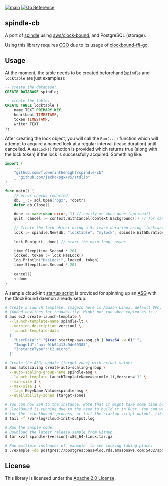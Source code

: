 [![main](https://github.com/flowerinthenight/spindle-cb/actions/workflows/main.yml/badge.svg)](https://github.com/flowerinthenight/spindle-cb/actions/workflows/main.yml)
[![Go Reference](https://pkg.go.dev/badge/github.com/flowerinthenight/spindle-cb.svg)](https://pkg.go.dev/github.com/flowerinthenight/spindle-cb)

## spindle-cb

A port of [spindle](https://github.com/flowerinthenight/spindle) using [aws/clock-bound](https://github.com/aws/clock-bound), and PostgreSQL (storage).

Using this library requires [CGO](https://pkg.go.dev/cmd/cgo) due to its usage of [clockbound-ffi-go](https://github.com/flowerinthenight/clockbound-ffi-go).

## Usage

At the moment, the table needs to be created beforehand(`spindle` and `locktable` are just examples):

```sql
-- create the database:
CREATE DATABASE spindle;

-- create the table:
CREATE TABLE locktable (
    name TEXT PRIMARY KEY,
    heartbeat TIMESTAMP,
    token TIMESTAMP,
    writer TEXT
);
```

After creating the lock object, you will call the `Run(...)` function which will attempt to acquire a named lock at a regular interval (lease duration) until cancelled. A `HasLock()` function is provided which returns true (along with the lock token) if the lock is successfully acquired. Something like:

```go
import (
    ...
    "github.com/flowerinthenight/spindle-cb"
    _ "github.com/jackc/pgx/v5/stdlib"
)

func main() {
    // error checks redacted
    db, _ := sql.Open("pgx", *dbstr)
    defer db.Close()

    done := make(chan error, 1) // notify me when done (optional)
    quit, cancel := context.WithCancel(context.Background()) // for cancel
    
    // Create the lock object using a 5s lease duration using 'locktable' above.
    lock := spindle.New(db, "locktable", "mylock", spindle.WithDuration(5000))
    
    lock.Run(quit, done) // start the main loop, async

    time.Sleep(time.Second * 20)
    locked, token := lock.HasLock()
    log.Println("HasLock:", locked, token)
    time.Sleep(time.Second * 20)
    
    cancel()
    <-done
}
```

A sample cloud-init [startup script](./startup-aws-asg.sh) is provided for spinning up an [ASG](https://docs.aws.amazon.com/autoscaling/ec2/userguide/auto-scaling-groups.html) with the ClockBound daemon already setup.

```sh
# Create a launch template. ImageId here is Amazon Linux, default VPC.
# (Added newlines for readability. Might not run when copied as is.)
$ aws ec2 create-launch-template \
  --launch-template-name spindle-lt \
  --version-description version1 \
  --launch-template-data '
  {
    "UserData":"'"$(cat startup-aws-asg.sh | base64 -w 0)"'",
    "ImageId":"ami-0fb04413c9de69305",
    "InstanceType":"t2.micro",
  }'

# Create the ASG; update {target-zone} with actual value:
$ aws autoscaling create-auto-scaling-group \
  --auto-scaling-group-name spindle-asg \
  --launch-template LaunchTemplateName=spindle-lt,Version='1' \
  --min-size 1 \
  --max-size 1 \
  --tags Key=Name,Value=spindle-asg \
  --availability-zones {target-zone}

# You can now SSH to the instance. Note that it might take some time before
# ClockBound is running due to the need to build it in Rust. You can wait
# for the `clockbound` process, or tail the startup script output, like so:
$ tail -f /var/log/cloud-init-output.log

# Run the sample code:
# Download the latest release sample from GitHub.
$ tar xvzf spindle-{version}-x86_64-linux.tar.gz

# Run multiple instances of `example` to see locking taking place:
$ ./example -db postgres://postgres:pass@loc.rds.amazonaws.com:5432/spindle
```

## License

This library is licensed under the [Apache 2.0 License](./LICENSE).
